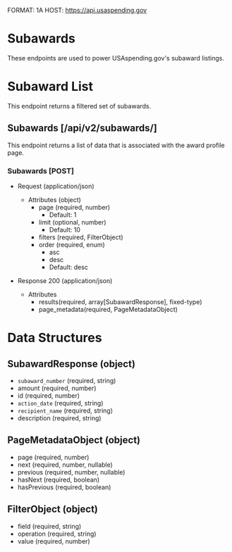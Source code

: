 FORMAT: 1A
HOST: https://api.usaspending.gov

# Subawards

These endpoints are used to power USAspending.gov's subaward listings.

# Subaward List

This endpoint returns a filtered set of subawards.

## Subawards [/api/v2/subawards/]

This endpoint returns a list of data that is associated with the award profile page.

### Subawards [POST]

+ Request (application/json)
    + Attributes (object)
        + page (required, number)
            + Default: 1
        + limit (optional, number)
            + Default: 10
        + filters (required, FilterObject)
        + order (required, enum)
            + asc
            + desc 
            + Default: desc
            
+ Response 200 (application/json)
    + Attributes
        + results(required, array[SubawardResponse], fixed-type)
        + page_metadata(required, PageMetadataObject)

# Data Structures

## SubawardResponse (object)
+ `subaward_number` (required, string)
+ amount (required, number)
+ id (required, number)
+ `action_date` (required, string)
+ `recipient_name` (required, string)
+ description (required, string)

## PageMetadataObject (object)
+ page (required, number)
+ next (required, number, nullable)
+ previous (required, number, nullable)
+ hasNext (required, boolean)
+ hasPrevious (required, boolean)

## FilterObject (object)
+ field (required, string)
+ operation (required, string)
+ value (required, number)
